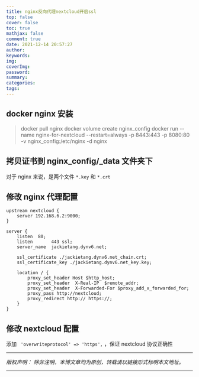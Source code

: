 ```yaml
---
title: nginx反向代理nextcloud开启ssl
top: false
cover: false
toc: true
mathjax: false
comment: true
date: 2021-12-14 20:57:27
author:
keywords:
img:
coverImg:
password:
summary:
categories:
tags:
---
```


## docker nginx 安装

> docker pull nginx
> docker volume create nginx_config
> docker run \-\-name nginx-for-nextcloud \-\-restart=always \-p 8443:443 \-p 8080:80 \-v nginx_config:/etc/nginx \-d nginx

## 拷贝证书到 nginx_config/\_data 文件夹下

对于 nginx 来说，是两个文件 `*.key` 和 `*.crt`

## 修改 nginx 代理配置

```
upstream nextcloud {
    server 192.168.6.2:9000;
}

server {
    listen  80;
    listen       443 ssl;
    server_name  jackietang.dynv6.net;

    ssl_certificate ./jackietang.dynv6.net_chain.crt;
    ssl_certificate_key ./jackietang.dynv6.net_key.key;

    location / {
        proxy_set_header Host $http_host;
        proxy_set_header  X-Real-IP  $remote_addr;
        proxy_set_header  X-Forwarded-For $proxy_add_x_forwarded_for;
        proxy_pass http://nextcloud;
        proxy_redirect http:// https://;
    }
}

```

## 修改 nextcloud 配置

添加 ` 'overwriteprotocol' => 'https',` ，保证 nextcloud 协议正确性

---

_版权声明：_
_除非注明，本博文章均为原创，转载请以链接形式标明本文地址。_

---
